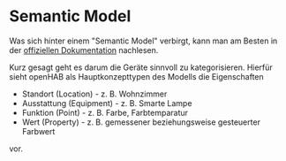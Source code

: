 # Semantic Model

Was sich hinter einem "Semantic Model" verbirgt, kann man am Besten in der [offiziellen Dokumentation](https://www.openhab.org/docs/tutorial/model.html) nachlesen.

Kurz gesagt geht es darum die Geräte sinnvoll zu kategorisieren. Hierfür sieht openHAB als Hauptkonzepttypen des Modells die Eigenschaften

* Standort (Location) - z. B. Wohnzimmer
* Ausstattung (Equipment) - z. B. Smarte Lampe
* Funktion (Point) - z. B. Farbe, Farbtemparatur
* Wert (Property) - z. B. gemessener beziehungsweise gesteuerter Farbwert

vor.